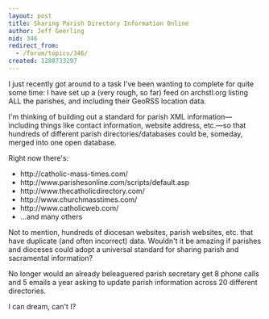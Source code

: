 ```yaml
---
layout: post
title: Sharing Parish Directory Information Online
author: Jeff Geerling
nid: 346
redirect_from:
  - /forum/topics/346/
created: 1288733297
---
```

<p>I just recently got around to a task I&#39;ve been wanting to complete for quite some time: I have set up a (very rough, so far) feed on archstl.org listing ALL the parishes, and including their GeoRSS location data.</p>
<p>I&#39;m thinking of building out a standard for parish XML information&mdash;including things like contact information, website address, etc.&mdash;so that hundreds of different parish directories/databases could be, someday, merged into one open database.</p>
<p>Right now there&#39;s:</p>
<ul>
<li>http://catholic-mass-times.com/</li>
<li>http://www.parishesonline.com/scripts/default.asp</li>
<li>http://www.thecatholicdirectory.com/</li>
<li>http://www.churchmasstimes.com/</li>
<li>http://www.catholicweb.com/</li>
<li>...and many others</li>
</ul>
<p>Not to mention, hundreds of diocesan websites, parish websites, etc. that have duplicate (and often incorrect) data. Wouldn&#39;t it be amazing if parishes and dioceses could adopt a universal standard for sharing parish and sacramental information?</p>
<p>No longer would an already beleaguered parish secretary get 8 phone calls and 5 emails a year asking to update parish information across 20 different directories.</p>
<p>I can dream, can&#39;t I?</p>
<code>
<parish>
  <website></website>
  <email></email>
  <phone></phone>
  <masstimes></masstimes>
    <sunday></sunday>
    <monday></monday>
  <georss></georss>
  <picture></picture>
</parish>
</code>
